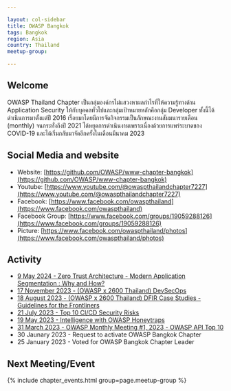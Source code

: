 ```yaml
---

layout: col-sidebar
title: OWASP Bangkok
tags: Bangkok
region: Asia
country: Thailand
meetup-group:

---
```


## Welcome
OWASP Thailand Chapter เป็นกลุ่มองค์กรไม่แสวงหาผลกำไรที่ให้ความรู้ทางด้าน Application Security ให้กับบุคคลทั่วไปและกลุ่มเป้าหมายหลักคือกลุ่ม Developer ทั้งนี้ได้ดำเนินการมาตั้งแต่ปี 2016 เรื่อยมาโดยมีการจัดกิจกรรมเป็นลักษณะงานสัมมนารายเดือน (monthly) จนกระทั่งถึงปี 2021 ได้หยุดการดำเนินงานเพราะเนื่องด้วยการแพร่ระบาดของ COVID-19 และได้เริ่มกลับมาจัดอีกครั้งในเดือนมีนาคม 2023

## Social Media and website
* Website: [https://github.com/OWASP/www-chapter-bangkok](https://github.com/OWASP/www-chapter-bangkok)
* Youtube: [https://www.youtube.com/@owaspthailandchapter7227](https://www.youtube.com/@owaspthailandchapter7227)
* Facebook: [https://www.facebook.com/owaspthailand](https://www.facebook.com/owaspthailand)
* Facebook Group: [https://www.facebook.com/groups/19059288126](https://www.facebook.com/groups/19059288126)
* Picture: [https://www.facebook.com/owaspthailand/photos](https://www.facebook.com/owaspthailand/photos)

## Activity
* [9 May 2024 - Zero Trust Architecture - Modern Application Segmentation : Why and How?](https://www.facebook.com/groups/owaspbangkok/posts/10160709833803127/)
* [17 November 2023 - (OWASP x 2600 Thailand) DevSecOps](https://www.facebook.com/owaspbangkok/posts/655596713350014)
* [18 August 2023 - (OWASP x 2600 Thailand) DFIR Case Studies - Guidelines for the Frontliners](./slides/2023/2023-08-18_DFIR-Case-Studies.pdf)
* [21 July 2023 - Top 10 CI/CD Security Risks](./slides/2023/2023-07-21_Top-10-CI-CD-Security-Risks.pdf)
* [19 May 2023 - Intelligence with OWASP Honeytraps](./slides/2023/2023-05-19_OWASP-HoneyTraps.pdf)
* [31 March 2023 - OWASP Monthly Meeting #1, 2023 - OWASP API Top 10](./slides/2023/2023-03-31_OWASP-API.pdf)
* 30 Jaunary 2023 - Request to activate OWASP Bangkok Chapter
* 25 January 2023 - Voted for OWASP Bangkok Chapter Leader

Next Meeting/Event <!-- You should keep this section as it will populate your meetup events -->
---------------------
{% include chapter_events.html group=page.meetup-group %}
